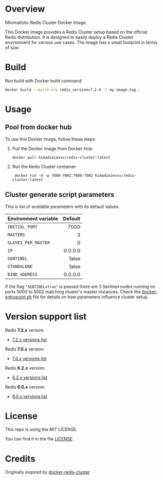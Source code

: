 # Overview

Minimalistic Redis Cluster Docker Image.

This Docker image provides a Redis Cluster setup based on the official Redis distribution. It is designed to easily deploy a Redis Cluster environment for various use cases. The image has a small footprint in terms of size.

# Build

Run build with Docker build command:
```bash
docker build --build-arg redis_version=7.2.4 -t my-image:tag . 
```

# Usage


## Pool from docker hub

To use this Docker image, follow these steps:
1. Pull the Docker image from Docker Hub:
   ```
   docker pull himadieievsv/redis-cluster:latest
   ```
2. Run the Redis Cluster container:
   ```
    docker run -d -p 7000-7002:7000-7002 himadieievsv/redis-cluster:latest
   ```

## Cluster generate script parameters 

This is list of available parameters with its default values.

| Environment variable |    Default |
|----------------------|-----------:|
| `INITIAL_PORT`       |       7000 |
| `MASTERS`            |          3 |
| `SLAVES_PER_MASTER`  |          0 | 
| `IP`                 |    0.0.0.0 | 
| `SENTINEL`           |      false |
| `STANDALONE`         |      false |
| `BIND_ADDRESS`       |    0.0.0.0 |

If the flag `"SENTINEL=true"` is passed there are 3 Sentinel nodes running on ports 5000 to 5002 matching cluster's master instances.
Check the [docker-entrypoint.sh](docker-entrypoint.sh) file for details on how parameters influence cluster setup.

# Version support list
Redis **7.2.x** version:
- [7.2.x versions list](https://hub.docker.com/r/himadieievsv/redis-cluster/tags?page=1&name=7.2.)

Redis **7.0.x** version:
- [7.0.x versions list](https://hub.docker.com/r/himadieievsv/redis-cluster/tags?page=1&name=7.0.)

Redis **6.2.x** version:
- [6.2.x versions list](https://hub.docker.com/r/himadieievsv/redis-cluster/tags?page=1&name=6.2.)

Redis **6.0.x** version:
- [6.0.x versions list](https://hub.docker.com/r/himadieievsv/redis-cluster/tags?page=1&name=6.0.)

# License

This repo is using the MIT LICENSE.

You can find it in the file [LICENSE](LICENSE)


# Credits
Originally inspired by [docker-redis-cluster](https://github.com/Grokzen/docker-redis-cluster)